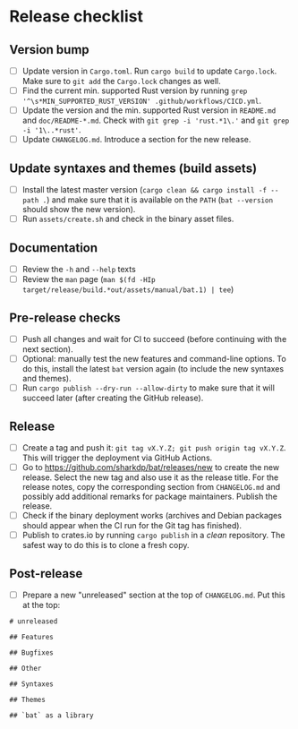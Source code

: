 # Release checklist

## Version bump

- [ ] Update version in `Cargo.toml`. Run `cargo build` to update `Cargo.lock`.
      Make sure to `git add` the `Cargo.lock` changes as well.
- [ ] Find the current min. supported Rust version by running
      `grep '^\s*MIN_SUPPORTED_RUST_VERSION' .github/workflows/CICD.yml`.
- [ ] Update the version and the min. supported Rust version in `README.md` and
      `doc/README-*.md`. Check with `git grep -i 'rust.*1\.'` and
      `git grep -i '1\..*rust'`.
- [ ] Update `CHANGELOG.md`. Introduce a section for the new release.

## Update syntaxes and themes (build assets)

- [ ] Install the latest master version (`cargo clean && cargo install -f --path .`) and make
      sure that it is available on the `PATH` (`bat --version` should show the
      new version).
- [ ] Run `assets/create.sh` and check in the binary asset files.

## Documentation

- [ ] Review the `-h` and `--help` texts
- [ ] Review the `man` page (`man $(fd -HIp target/release/build.*out/assets/manual/bat.1) | tee`)

## Pre-release checks

- [ ] Push all changes and wait for CI to succeed (before continuing with the
      next section).
- [ ] Optional: manually test the new features and command-line options. To do
      this, install the latest `bat` version again (to include the new syntaxes
      and themes).
- [ ] Run `cargo publish --dry-run --allow-dirty` to make sure that it will
      succeed later (after creating the GitHub release).

## Release

- [ ] Create a tag and push it: `git tag vX.Y.Z; git push origin tag vX.Y.Z`.
      This will trigger the deployment via GitHub Actions.
- [ ] Go to https://github.com/sharkdp/bat/releases/new to create the new
      release. Select the new tag and also use it as the release title. For the
      release notes, copy the corresponding section from `CHANGELOG.md` and
      possibly add additional remarks for package maintainers.
      Publish the release.
- [ ] Check if the binary deployment works (archives and Debian packages should
      appear when the CI run for the Git tag has finished).
- [ ] Publish to crates.io by running `cargo publish` in a *clean* repository.
      The safest way to do this is to clone a fresh copy.

## Post-release

- [ ] Prepare a new "unreleased" section at the top of `CHANGELOG.md`.
      Put this at the top:

```
# unreleased

## Features

## Bugfixes

## Other

## Syntaxes

## Themes

## `bat` as a library


```